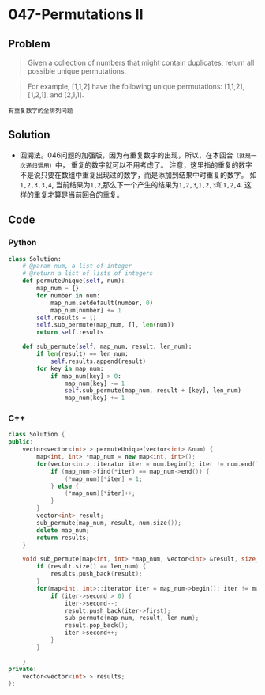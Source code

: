 # 047-Permutations II

## Problem

> Given a collection of numbers that might contain duplicates, return all possible unique permutations.

> For example,
[1,1,2] have the following unique permutations:
[1,1,2], [1,2,1], and [2,1,1].

    有重复数字的全排列问题

## Solution

- 回溯法。046问题的加强版，因为有重复数字的出现，所以，在本回合`（就是一次递归调用）`中，
重复的数字就可以不用考虑了。
注意，这里指的重复的数字不是说只要在数组中重复出现过的数字，而是添加到结果中时重复的数字。
如`1,2,3,3,4`, 当前结果为`1,2`,那么下一个产生的结果为`1,2,3`,`1,2,3`和`1,2,4`.
这样的重复才算是当前回合的重复。

## Code

### Python

```python
class Solution:
    # @param num, a list of integer
    # @return a list of lists of integers
    def permuteUnique(self, num):
        map_num = {}
        for number in num:
            map_num.setdefault(number, 0)
            map_num[number] += 1
        self.results = []
        self.sub_permute(map_num, [], len(num))
        return self.results

    def sub_permute(self, map_num, result, len_num):
        if len(result) == len_num:
            self.results.append(result)
        for key in map_num:
            if map_num[key] > 0:
                map_num[key] -= 1
                self.sub_permute(map_num, result + [key], len_num)
                map_num[key] += 1
```

### C++

```cpp
class Solution {
public:
    vector<vector<int> > permuteUnique(vector<int> &num) {
		map<int, int> *map_num = new map<int, int>();
		for(vector<int>::iterator iter = num.begin(); iter != num.end(); iter++) {
			if (map_num->find(*iter) == map_num->end()) {
				(*map_num)[*iter] = 1;
			} else {
				(*map_num)[*iter]++;
			}
		}
		vector<int> result;
		sub_permute(map_num, result, num.size());
		delete map_num;
		return results;
    }

	void sub_permute(map<int, int> *map_num, vector<int> &result, size_t len_num) {
		if (result.size() == len_num) {
			results.push_back(result);
		}
		for(map<int, int>::iterator iter = map_num->begin(); iter != map_num->end(); iter++) {
			if (iter->second > 0) {
				iter->second--;
				result.push_back(iter->first);
				sub_permute(map_num, result, len_num);
				result.pop_back();
				iter->second++;
			}
		}

	}
private:
	vector<vector<int> > results;
};

```
